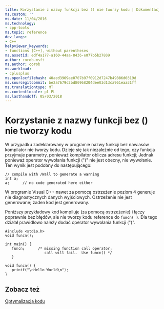 ```yaml
---
title: Korzystanie z nazwy funkcji bez () nie tworzy kodu | Dokumentacja firmy Microsoft
ms.custom: ''
ms.date: 11/04/2016
ms.technology:
- cpp-tools
ms.topic: reference
dev_langs:
- C++
helpviewer_keywords:
- functions [C++], without parentheses
ms.assetid: edf4a177-a160-44aa-8436-e077b5b27809
author: corob-msft
ms.author: corob
ms.workload:
- cplusplus
ms.openlocfilehash: 40aed3969ae0707b07f0912d7247b49886d0319d
ms.sourcegitcommit: be2a7679c2bd80968204dee03d13ca961eaa31ff
ms.translationtype: MT
ms.contentlocale: pl-PL
ms.lasthandoff: 05/03/2018
---
```

# <a name="using-function-name-without--produces-no-code"></a>Korzystanie z nazwy funkcji bez () nie tworzy kodu
W przypadku zadeklarowany w programie nazwy funkcji bez nawiasów kompilator nie tworzy kodu. Dzieje się tak niezależnie od tego, czy funkcja przyjmuje parametry, ponieważ kompilator oblicza adresu funkcji; Jednak ponieważ operator wywołania funkcji (")" nie jest obecny, nie wywołanie. Ten wynik jest podobny do następującego:  
  
```  
// compile with /Wall to generate a warning  
int a;  
a;      // no code generated here either  
```  
  
 W programie Visual C++ nawet za pomocą ostrzeżenie poziom 4 generuje nie diagnostycznych danych wyjściowych. Ostrzeżenie nie jest generowane; żaden kod jest generowany.  
  
 Poniższy przykładowy kod kompiluje (za pomocą ostrzeżenie) i łączy poprawnie bez błędów, ale nie tworzy kodu reference do `funcn( )`. Dla tego działał prawidłowo należy dodać operator wywołania funkcji (")".  
  
```  
#include <stdio.h>  
void funcn();  
  
int main() {  
   funcn;      /* missing function call operator;   
                  call will fail.  Use funcn() */  
   }  
  
void funcn() {  
   printf("\nHello World\n");  
}  
```  
  
## <a name="see-also"></a>Zobacz też  
 [Optymalizacja kodu](../../build/reference/optimizing-your-code.md)